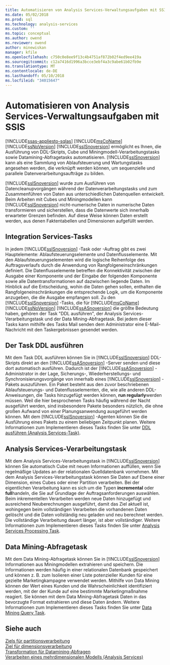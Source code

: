 ```yaml
---
title: Automatisieren von Analysis Services-Verwaltungsaufgaben mit SSIS | Microsoft Docs
ms.date: 05/02/2018
ms.prod: sql
ms.technology: analysis-services
ms.custom: ''
ms.topic: conceptual
ms.author: owend
ms.reviewer: owend
author: minewiskan
manager: kfile
ms.openlocfilehash: c750c0e8ee9f13c4b4751af872b02f4ed9ee419a
ms.sourcegitcommit: c12a7416d1996a3bcce3ebf4a3c9abe61b02fb9e
ms.translationtype: MT
ms.contentlocale: de-DE
ms.lasthandoff: 05/10/2018
ms.locfileid: "34015647"
---
```

# <a name="automate-analysis-services-administrative-tasks-with-ssis"></a>Automatisieren von Analysis Services-Verwaltungsaufgaben mit SSIS
[!INCLUDE[ssas-appliesto-sqlas](../../includes/ssas-appliesto-sqlas.md)]
  [!INCLUDE[msCoName](../../includes/msconame-md.md)][!INCLUDE[ssNoVersion](../../includes/ssnoversion-md.md)] [!INCLUDE[ssISnoversion](../../includes/ssisnoversion-md.md)] ermöglicht es Ihnen, die Ausführung von DDL-Skripts, Cube und Miningmodell-Verarbeitungstasks sowie Datamining-Abfragetasks automatisieren. [!INCLUDE[ssISnoversion](../../includes/ssisnoversion-md.md)] kann als eine Sammlung von Ablaufsteuerung und Wartungstasks angesehen werden, die verknüpft werden können, um sequenzielle und parallele Datenverarbeitungsaufträge zu bilden.  
  
 [!INCLUDE[ssISnoversion](../../includes/ssisnoversion-md.md)] wurde zum Ausführen von Datencleanupvorgängen während der Datenverarbeitungstasks und zum Zusammenführen von Daten aus unterschiedlichen Datenquellen entwickelt. Beim Arbeiten mit Cubes und Miningmodellen kann [!INCLUDE[ssISnoversion](../../includes/ssisnoversion-md.md)] nicht-numerische Daten in numerische Daten transformieren und sicherstellen, dass die Datenwerte sich innerhalb erwarteter Grenzen befinden. Auf diese Weise können Daten erstellt werden, aus denen Faktentabellen und Dimensionen aufgefüllt werden.  
  
## <a name="integration-services-tasks"></a>Integration Services-Tasks  
 In jedem [!INCLUDE[ssISnoversion](../../includes/ssisnoversion-md.md)] -Task oder -Auftrag gibt es zwei Hauptelemente: Ablaufsteuerungselemente und Datenflusselemente. Mit den Ablaufsteuerungselementen wird die logische Reihenfolge des Auftragsverlaufs durch die Anwendung von Rangfolgeneinschränkungen definiert. Die Datenflusselemente betreffen die Konnektivität zwischen der Ausgabe einer Komponente und der Eingabe der folgenden Komponente sowie alle Datentransformationen auf dazwischen liegende Daten. Im Hinblick auf die Entscheidung, wohin die Daten gehen sollen, enthalten die Rangfolgeneinschränkungen die entsprechende Logik, um die Komponente anzugeben, die die Ausgabe empfangen soll. Zu den [!INCLUDE[ssISnoversion](../../includes/ssisnoversion-md.md)] -Tasks, die für [!INCLUDE[msCoName](../../includes/msconame-md.md)] [!INCLUDE[ssNoVersion](../../includes/ssnoversion-md.md)] [!INCLUDE[ssASnoversion](../../includes/ssasnoversion-md.md)] die größte Bedeutung haben, gehören der Task "DDL ausführen", der Analysis Services-Verarbeitungstask und der Data Mining-Abfragetask. Bei jedem dieser Tasks kann mithilfe des Tasks Mail senden dem Administrator eine E-Mail-Nachricht mit den Taskergebnissen gesendet werden.  
  
## <a name="the-execute-ddl-task"></a>Der Task DDL ausführen  
 Mit dem Task DDL ausführen können Sie in [!INCLUDE[ssISnoversion](../../includes/ssisnoversion-md.md)] DDL-Skripts direkt an den [!INCLUDE[ssASnoversion](../../includes/ssasnoversion-md.md)] -Server senden und diese dort automatisch ausführen. Dadurch ist der [!INCLUDE[ssASnoversion](../../includes/ssasnoversion-md.md)] -Administrator in der Lage, Sicherungs-, Wiederherstellungs- und Synchronisierungsvorgänge von innerhalb eines [!INCLUDE[ssISnoversion](../../includes/ssisnoversion-md.md)] -Pakets auszuführen. Ein Paket besteht aus den zuvor beschriebenen Ablaufsteuerungs- und Datenflusselementen, die, wie alle anderen DDL-Anweisungen, die Tasks hinzugefügt werden können, **run regularly**werden müssen. Weil die hier besprochenen Tasks häufig während der Nacht ausgeführt werden, sind insbesondere Pakete besonders nützlich, die ohne großen Aufwand von einer Planungsanwendung ausgeführt werden können. Mit dem [!INCLUDE[ssISnoversion](../../includes/ssisnoversion-md.md)] -Agenten können Sie die Ausführung eines Pakets zu einem beliebigen Zeitpunkt planen. Weitere Informationen zum Implementieren dieses Tasks finden Sie unter [DDL ausführen (Analysis Services-Task)](../../integration-services/control-flow/analysis-services-execute-ddl-task.md).  
  
## <a name="analysis-services-processing-task"></a>Analysis Services-Verarbeitungstask  
 Mit dem Analysis Services-Verarbeitungstask in [!INCLUDE[ssISnoversion](../../includes/ssisnoversion-md.md)] können Sie automatisch Cube mit neuen Informationen auffüllen, wenn Sie regelmäßige Updates an der relationalen Quelldatenbank vornehmen. Mit dem Analysis Services-Verarbeitungstask können Sie Daten auf Ebene einer Dimension, eines Cubes oder einer Partition verarbeiten. Bei der eigentlichen Verarbeitung kann es sich um die Typen **incremental** oder **full**handeln, die Sie auf Grundlage der Auftragsanforderungen auswählen. Beim inkrementellen Verarbeiten werden neue Daten hinzugefügt und ausreichend Neuberechnungen ausgeführt, damit das Ziel aktuell ist, wohingegen beim vollständigen Verarbeiten die vorhandenen Daten gelöscht und die Daten vollständig neu geladen und neu berechnet werden. Die vollständige Verarbeitung dauert länger, ist aber vollständiger. Weitere Informationen zum Implementieren dieses Tasks finden Sie unter [Analysis Services Processing Task](../../integration-services/control-flow/analysis-services-processing-task.md).  
  
## <a name="data-mining-query-task"></a>Data Mining-Abfragetask  
 Mit dem Data Mining-Abfragetask können Sie in [!INCLUDE[ssISnoversion](../../includes/ssisnoversion-md.md)] Informationen aus Miningmodellen extrahieren und speichern. Die Informationen werden häufig in einer relationalen Datenbank gespeichert und können z. B. zum Isolieren einer Liste potenzieller Kunden für eine gezielte Marketingkampagne verwendet werden. Mithilfe von Data Mining können der Wert eines Kunden und die Wahrscheinlichkeit identifiziert werden, mit der der Kunde auf eine bestimmte Marketingmaßnahme reagiert. Sie können mit dem Data Mining-Abfragetask Daten in das bevorzugte Format extrahieren und diese Daten ändern. Weitere Informationen zum Implementieren dieses Tasks finden Sie unter [Data Mining Query Task](../../integration-services/control-flow/data-mining-query-task.md).  
  
## <a name="see-also"></a>Siehe auch  
 [Ziels für partitionsverarbeitung](../../integration-services/data-flow/partition-processing-destination.md)   
 [Ziel für dimensionsverarbeitung](../../integration-services/data-flow/dimension-processing-destination.md)   
 [Transformation für Datamining-Abfragen](../../integration-services/data-flow/transformations/data-mining-query-transformation.md)   
 [Verarbeiten eines mehrdimensionalen Modells &#40;Analysis Services&#41;](../../analysis-services/multidimensional-models/processing-a-multidimensional-model-analysis-services.md)   
  
  
